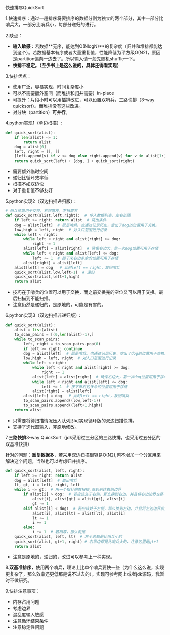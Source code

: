 快速排序QuickSort

1.快速排序：通过一趟排序将要排序的数据分割为独立的两个部分，其中一部分比哨兵大，一部分比哨兵小，每部分递归的进行。

2.缺点：

- **输入敏感**：若数据**无序，能达到O(NlogN)**的复杂度（归并和堆排都能达到这个）。若数据基本有序或者大量重复值，性能降低为平方级O(N2)，原因是partition偏向一边去了。所以输入请一般先随机shuffle一下。
- **快排不稳定。（至少书上是这么说的，具体还得看实现）**

3.快排优点：

- 使用广泛，容易实现，时间复杂度小
- 可以不需要额外空间（而堆排和归并需要）in-place
- 可提升：片段小时可以用插排改进，可以设置双哨兵，三路快排（3-way quicksort）。而堆排没有这些改进。
- 对分块（partition）**可并行**。

4.python实现1（单边扫描）:

```python
def quick_sort(alist):
    if len(alist) <= 1:
        return alist
    dog = alist[0]
    left, right = [], []
    [left.append(v) if v <= dog else right.append(v) for v in alist[1:]]
    return quick_sort(left) + [dog, ] + quick_sort(right)
```

- 需要额外临时空间
- 递归比循环效率低
- 扫描不如双边快
- 对于重复值不够友好

5.python实现2（双边扫描递归版）：

```python
# 哨兵位置用于交换，右扫置左，左扫置右
def quick_sort(alist,left,right):  # 传入数据列表，左右范围
    if left >= right: return alist  # 跳出条件
    dog = alist[left]  # 既是哨兵。也通过记录历史，空出了dog的位置用于交换。
    low,high = left, right  # 对入口范围进行记录
    while left < right:
        while left < right and alist[right] >= dog:
            right -= 1  
        alist[left] = alist[right]  # 确保右边大，第一次dog位置可用于存储
        while left < right and alist[left] <= dog:
            left += 1  # 接下来右边多余的位置可用于存储 
        alist[right] = alist[left]
    alist[left] = dog   # 此时left == right，放回哨兵
    quick_sort(alist,low,left-1)  # 递归
    quick_sort(alist,left+1,high)
    return alist
```

- 技巧在于哨兵的位置可以用于交换，而之前交换完的空位又可以用于交换。最后扫描到不能扫描。
- 注意仍然是递归的，是原地的，可能是有害的。

6.python实现3（双边扫描非递归版）：

```python
def quick_sort(alist):
    alist = list(alist)
    to_scan_pairs = [(0,len(alist)-1),]
    while to_scan_pairs:
        left, right = to_scan_pairs.pop(0)
        if left >= right: continue
        dog = alist[left]  # 既是哨兵。也通过记录历史，空出了dog的位置用于交换。
        low,high = left, right  # 对入口范围进行记录
        while left < right:
            while left < right and alist[right] >= dog:
                right -= 1
            alist[left] = alist[right]  # 确保右边大，第一次dog位置可用于存储
            while left < right and alist[left] <= dog:
                left += 1  # 接下来右边多余的位置可用于存储
            alist[right] = alist[left]
        alist[left] = dog   # 此时left == right，放回哨兵
        to_scan_pairs.append((low,left-1))
        to_scan_pairs.append((left+1,high))
    return alist
```

- 只需要将待扫描情况压入队列即可实现循环版的双边扫描快排。
- 支持了迭代器输入，非原地修改。

7.**三路快排**3-way QuickSort（jdk采用过三分区的三路快排，也采用过五分区的双基准快排）

针对的问题：**重复数据多**，若采用双边扫描很容易O(N2),何不增加一个分区用来解决这个问题，当然也可以考虑归并排序。

```python
def quick_sort(alist, left, right):
    if left >= right: return alist
    dog = alist[left]  # 取出哨兵
    lt, gt, i = left, right, left
    while i <= gt:  # 用一个指针向右扫描,直到到达右侧边界
        if alist[i] > dog:  # 若应该处于右侧，那么换到右边，并且将右边边界左移
            alist[i], alist[gt] = alist[gt], alist[i]
            gt -= 1
        elif alist[i] < dog:  # 若应该处于左侧，那么换到左边，并且将左边边界前推，且这个指针前推
            alist[i], alist[lt] = alist[lt], alist[i]
            lt += 1
            i += 1
        else:
            i += 1  # 若相等，那么前推
    quick_sort(alist, left, lt)  # 左半边都是比哨兵小的
    quick_sort(alist, gt+1, right) # 右半边都是比哨兵大的，注意这里是gt+1
    return alist
```

- 注意是原地的，递归的，改进可以参考上一种实现。

8.**双基准排序**，使用两个哨兵，理论上比单个哨兵要快一些（为什么这么说，实现更复杂了，那么效率还更低那是说不过去的）。实现可参考网上或者jdk源码，我暂时不做研究。

9.快排注意事项：

- 内存占用问题
- 考虑边界
- 混乱度输入敏感
- 注意循环结束条件
- 注意稳定性问题